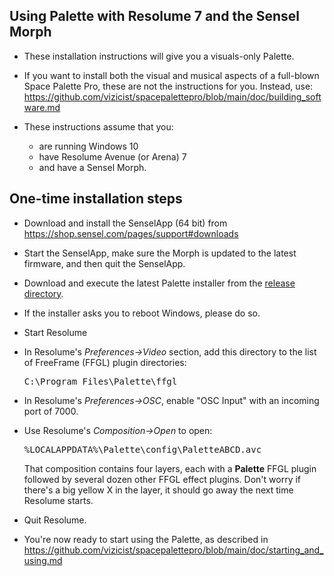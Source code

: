 ## Using Palette with Resolume 7 and the Sensel Morph

- These installation instructions will give you a visuals-only Palette.

- If you want to install both the visual and musical aspects of a full-blown
Space Palette Pro,
these are not the instructions for you.
Instead, use: <a href="https://github.com/vizicist/spacepalettepro/blob/main/doc/building_software.md">https://github.com/vizicist/spacepalettepro/blob/main/doc/building_software.md</a>

- These instructions assume that you:
  - are running Windows 10
  - have Resolume Avenue (or Arena) 7
  - and have a Sensel Morph.

## One-time installation steps

- Download and install the SenselApp (64 bit) from https://shop.sensel.com/pages/support#downloads

- Start the SenselApp, make sure the Morph is updated to the latest firmware, and then quit the SenselApp.

- Download and execute the latest Palette installer from the
<a href=https://github.com/vizicist/palette/tree/main/release>release directory</a>.

- If the installer asks you to reboot Windows, please do so.

- Start Resolume

- In Resolume's <i>Preferences->Video</i> section, add this directory to the list of FreeFrame (FFGL) plugin directories: <pre>C:\Program Files\Palette\ffgl</pre>

- In Resolume's <i>Preferences->OSC</i>, enable "OSC Input" with an incoming port of 7000.

- Use Resolume's <i>Composition->Open</i> to open: <pre>%LOCALAPPDATA%\Palette\config\PaletteABCD.avc</pre>
  That composition contains four layers, each with a <b>Palette</b> FFGL plugin followed by several dozen other FFGL effect plugins.
  Don't worry if there's a big yellow X in the layer, it should go away the next time Resolume starts.

- Quit Resolume.

- You're now ready to start using the Palette, as described in 
<a href="https://github.com/vizicist/spacepalettepro/blob/main/doc/starting_and_using.md">https://github.com/vizicist/spacepalettepro/blob/main/doc/starting_and_using.md</a>
